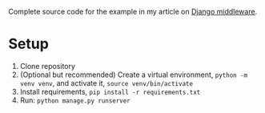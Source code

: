 
Complete source code for the example in my article on [Django middleware](https://dev.to/bikramjeetsingh/a-comprehensive-guide-to-django-middleware-2fee).

# Setup

1. Clone repository
2. (Optional but recommended) Create a virtual environment, `python -m venv venv`, and activate it, `source venv/bin/activate`
3. Install requirements, `pip install -r requirements.txt`
4. Run: `python manage.py runserver`
